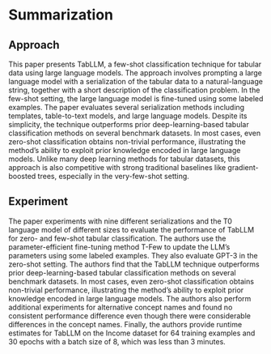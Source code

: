# Summarization

## Approach
This paper presents TabLLM, a few-shot classification technique for tabular data using large language models. The approach involves prompting a large language model with a serialization of the tabular data to a natural-language string, together with a short description of the classification problem. In the few-shot setting, the large language model is fine-tuned using some labeled examples. The paper evaluates several serialization methods including templates, table-to-text models, and large language models. Despite its simplicity, the technique outperforms prior deep-learning-based tabular classification methods on several benchmark datasets. In most cases, even zero-shot classification obtains non-trivial performance, illustrating the method’s ability to exploit prior knowledge encoded in large language models. Unlike many deep learning methods for tabular datasets, this approach is also competitive with strong traditional baselines like gradient-boosted trees, especially in the very-few-shot setting.

## Experiment
The paper experiments with nine different serializations and the T0 language model of different sizes to evaluate the performance of TabLLM for zero- and few-shot tabular classification. The authors use the parameter-efficient fine-tuning method T-Few to update the LLM’s parameters using some labeled examples. They also evaluate GPT-3 in the zero-shot setting. The authors find that the TabLLM technique outperforms prior deep-learning-based tabular classification methods on several benchmark datasets. In most cases, even zero-shot classification obtains non-trivial performance, illustrating the method’s ability to exploit prior knowledge encoded in large language models. The authors also perform additional experiments for alternative concept names and found no consistent performance difference even though there were considerable differences in the concept names. Finally, the authors provide runtime estimates for TabLLM on the Income dataset for 64 training examples and 30 epochs with a batch size of 8, which was less than 3 minutes.
